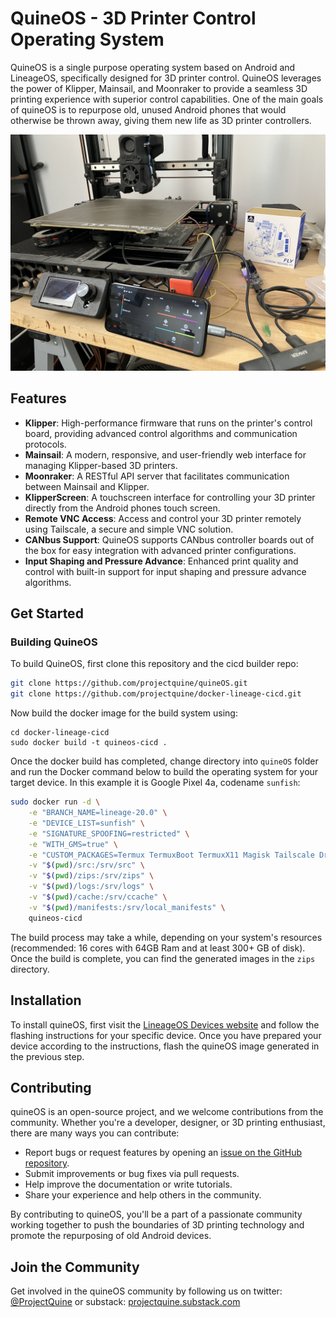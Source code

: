 # QuineOS - 3D Printer Control Operating System

QuineOS is a single purpose operating system based on Android and LineageOS, specifically designed for 3D printer control. QuineOS leverages the power of Klipper, Mainsail, and Moonraker to provide a seamless 3D printing experience with superior control capabilities. One of the main goals of quineOS is to repurpose old, unused Android phones that would otherwise be thrown away, giving them new life as 3D printer controllers.

![QuineOS running a voron switchwire](./images/quineOS-on-voron.jpg)

## Features

- **Klipper**: High-performance firmware that runs on the printer's control board, providing advanced control algorithms and communication protocols.
- **Mainsail**: A modern, responsive, and user-friendly web interface for managing Klipper-based 3D printers.
- **Moonraker**: A RESTful API server that facilitates communication between Mainsail and Klipper.
- **KlipperScreen**: A touchscreen interface for controlling your 3D printer directly from the Android phones touch screen.
- **Remote VNC Access**: Access and control your 3D printer remotely using Tailscale, a secure and simple VNC solution.
- **CANbus Support**: QuineOS supports CANbus controller boards out of the box for easy integration with advanced printer configurations.
- **Input Shaping and Pressure Advance**: Enhanced print quality and control with built-in support for input shaping and pressure advance algorithms.

## Get Started

### Building QuineOS

To build QuineOS, first clone this repository and the cicd builder repo:
```bash
git clone https://github.com/projectquine/quineOS.git
git clone https://github.com/projectquine/docker-lineage-cicd.git
```

Now build the docker image for the build system using:
```
cd docker-lineage-cicd
sudo docker build -t quineos-cicd .
```

Once the docker build has completed, change directory into `quineOS` folder and run the Docker command below to build the operating system for your target device. In this example it is Google Pixel 4a, codename `sunfish`:

```bash
sudo docker run -d \
    -e "BRANCH_NAME=lineage-20.0" \
    -e "DEVICE_LIST=sunfish" \
    -e "SIGNATURE_SPOOFING=restricted" \
    -e "WITH_GMS=true" \
    -e "CUSTOM_PACKAGES=Termux TermuxBoot TermuxX11 Magisk Tailscale DroidVnc QuineLauncher QuineCamera" \
    -v "$(pwd)/src:/srv/src" \
    -v "$(pwd)/zips:/srv/zips" \
    -v "$(pwd)/logs:/srv/logs" \
    -v "$(pwd)/cache:/srv/ccache" \
    -v "$(pwd)/manifests:/srv/local_manifests" \
    quineos-cicd
```

The build process may take a while, depending on your system's resources (recommended: 16 cores with 64GB Ram and at least 300+ GB of disk). Once the build is complete, you can find the generated images in the `zips` directory.

## Installation
To install quineOS, first visit the [LineageOS Devices website](https://wiki.lineageos.org/devices/) and follow the flashing instructions for your specific device. Once you have prepared your device according to the instructions, flash the quineOS image generated in the previous step.

## Contributing
quineOS is an open-source project, and we welcome contributions from the community. Whether you're a developer, designer, or 3D printing enthusiast, there are many ways you can contribute:

* Report bugs or request features by opening an [issue on the GitHub repository](https://github.com/projectquine/quineOS/issues).
* Submit improvements or bug fixes via pull requests.
* Help improve the documentation or write tutorials.
* Share your experience and help others in the community.

By contributing to quineOS, you'll be a part of a passionate community working together to push the boundaries of 3D printing technology and promote the repurposing of old Android devices.

## Join the Community
Get involved in the quineOS community by following us on twitter: [@ProjectQuine](https://twitter.com/ProjectQuine) or substack: [projectquine.substack.com](https://projectquine.substack.com/)

